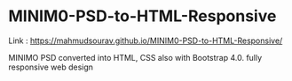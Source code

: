 # MINIM0-PSD-to-HTML-Responsive

Link : https://mahmudsourav.github.io/MINIM0-PSD-to-HTML-Responsive/

MINIMO PSD converted into HTML, CSS also with Bootstrap 4.0. fully responsive web design
